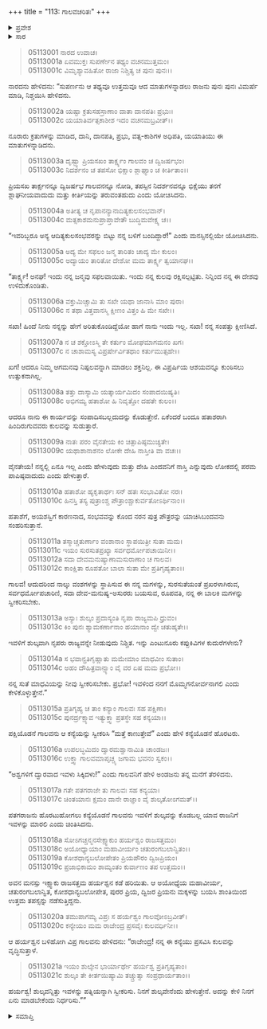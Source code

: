 +++
title = "113: ಗಾಲವಚರಿತಃ"
+++

<details><summary>ಪ್ರವೇಶ</summary>


।।   ಓಂ ಓಂ ನಮೋ ನಾರಾಯಣಾಯ।।   ಶ್ರೀ ವೇದವ್ಯಾಸಾಯ ನಮಃ ।।

ಶ್ರೀ ಕೃಷ್ಣದ್ವೈಪಾಯನ ವೇದವ್ಯಾಸ ವಿರಚಿತ  

**ಶ್ರೀ ಮಹಾಭಾರತ**

**ಉದ್ಯೋಗ ಪರ್ವ**

**ಭಗವದ್ಯಾನ ಪರ್ವ**

**ಅಧ್ಯಾಯ 113**

</details>


<details><summary>ಸಾರ</summary>

ಯಯಾತಿಯು ತನ್ನ ಸಂಪತ್ತು ಕ್ಷೀಣವಾಗಿರುವುದರಿಂದ ಧನವನ್ನು ದಾನಕೊಡಲಿಕ್ಕಾಗುವುದಿಲ್ಲವೆಂದೂ, ಆದರೆ ದೇಹಿ ಎಂದವರಿಗೆ ನಾಸ್ತಿ ಹೇಳಬಾರದೆಂದು ತನ್ನ ಮಗಳನ್ನು ಕೊಡುತ್ತೇನೆಂದೂ, ಕನ್ಯೆ ಮಾಧವಿಯನ್ನು ಗಾಲವನಿಗಿತ್ತುದುದು (1-14). ಗರುಡನು ಹಿಂದಿರುಗಲು ಗಾಲವನು ಮಾಧವಿಯೊಡನೆ ಅಯೋಧ್ಯೆಯ ಹರ್ಯಶ್ವನ ಬಳಿಬಂದು, “ಶುಲ್ಕವನ್ನಿತ್ತು ಇವಳನ್ನು ಪತ್ನಿಯನ್ನಾಗಿ ಸ್ವೀಕರಿಸು” ಎಂದುದು (15-21).

</details>



> 05113001 ನಾರದ ಉವಾಚ।  
05113001a ಏವಮುಕ್ತಃ ಸುಪರ್ಣೇನ ತಥ್ಯಂ ವಚನಮುತ್ತಮಂ।   
05113001c ವಿಮೃಶ್ಯಾವಹಿತೋ ರಾಜಾ ನಿಶ್ಚಿತ್ಯ ಚ ಪುನಃ ಪುನಃ।।

ನಾರದನು ಹೇಳಿದನು: “ಸುಪರ್ಣನು ಆ ತಥ್ಯವೂ ಉತ್ತಮವೂ ಆದ ಮಾತುಗಳನ್ನಾಡಲು ರಾಜನು ಪುನಃ ಪುನಃ ವಿಮರ್ಷೆ ಮಾಡಿ, ನಿಶ್ಚಯಿಸಿ ಹೇಳಿದನು.

> 05113002a ಯಷ್ಟಾ ಕ್ರತುಸಹಸ್ರಾಣಾಂ ದಾತಾ ದಾನಪತಿಃ ಪ್ರಭುಃ।  
05113002c ಯಯಾತಿರ್ವತ್ಸಕಾಶೀಶ ಇದಂ ವಚನಮಬ್ರವೀತ್।।

ನೂರಾರು ಕ್ರತುಗಳನ್ನು ಮಾಡಿದ, ದಾನಿ, ದಾನಪತಿ, ಪ್ರಭು, ವತ್ಸ-ಕಾಶಿಗಳ ಅಧಿಪತಿ, ಯಯಾತಿಯು ಈ ಮಾತುಗಳನ್ನಾಡಿದನು.

> 05113003a ದೃಷ್ಟ್ವಾ ಪ್ರಿಯಸಖಂ ತಾರ್ಕ್ಷ್ಯಂ ಗಾಲವಂ ಚ ದ್ವಿಜರ್ಷಭಂ।  
05113003c ನಿದರ್ಶನಂ ಚ ತಪಸೋ ಭಿಕ್ಷಾಂ ಶ್ಲಾಘ್ಯಾಂ ಚ ಕೀರ್ತಿತಾಂ।।

ಪ್ರಿಯಸಖ ತಾರ್ಕ್ಷನನ್ನೂ ದ್ವಿಜರ್ಷಭ ಗಾಲವನನ್ನೂ ನೋಡಿ, ತಪಸ್ಸಿನ ನಿದರ್ಶನವನ್ನೂ ಭಿಕ್ಷೆಯು ತನಗೆ ಶ್ಲಾಘನೀಯವಾದುದು ಮತ್ತು ಕೀರ್ತಿಯನ್ನು ತರುವಂತಹುದು ಎಂದು ಯೋಚಿಸಿದನು.

> 05113004a ಅತೀತ್ಯ ಚ ನೃಪಾನನ್ಯಾನಾದಿತ್ಯಕುಲಸಂಭವಾನ್।  
05113004c ಮತ್ಸಕಾಶಮನುಪ್ರಾಪ್ತಾವೇತೌ ಬುದ್ಧಿಮವೇಕ್ಷ್ಯ ಚ।।

“ಇವರಿಬ್ಬರೂ ಅನ್ಯ ಆದಿತ್ಯಕುಲಸಂಭವರನ್ನು ಬಿಟ್ಟು ನನ್ನ ಬಳಿಗೆ ಬಂದಿದ್ದಾರೆ!” ಎಂದು ಮನಸ್ಸಿನಲ್ಲಿಯೇ ಯೋಚಿಸಿದನು.

> 05113005a ಅದ್ಯ ಮೇ ಸಫಲಂ ಜನ್ಮ ತಾರಿತಂ ಚಾದ್ಯ ಮೇ ಕುಲಂ।  
05113005c ಅದ್ಯಾಯಂ ತಾರಿತೋ ದೇಶೋ ಮಮ ತಾರ್ಕ್ಷ್ಯ ತ್ವಯಾನಘ।।

“ತಾರ್ಕ್ಷ್ಯ! ಅನಘ! ಇಂದು ನನ್ನ ಜನ್ಮವು ಸಫಲವಾಯಿತು. ಇಂದು ನನ್ನ ಕುಲವು ರಕ್ಷಿಸಲ್ಪಟ್ಟಿತು. ನಿನ್ನಿಂದ ನನ್ನ ಈ ದೇಶವು ಉಳಿದುಕೊಂಡಿತು.

> 05113006a ವಕ್ತುಮಿಚ್ಚಾಮಿ ತು ಸಖೇ ಯಥಾ ಜಾನಾಸಿ ಮಾಂ ಪುರಾ।  
05113006c ನ ತಥಾ ವಿತ್ತವಾನಸ್ಮಿ ಕ್ಷೀಣಂ ವಿತ್ತಂ ಹಿ ಮೇ ಸಖೇ।।

ಸಖಾ! ಹಿಂದೆ ನೀನು ನನ್ನನ್ನು ಹೇಗೆ ಅರಿತುಕೊಂಡಿದ್ದೆಯೋ ಹಾಗೆ ನಾನು ಇಂದು ಇಲ್ಲ. ಸಖಾ! ನನ್ನ ಸಂಪತ್ತು ಕ್ಷೀಣಿಸಿದೆ.

> 05113007a ನ ಚ ಶಕ್ತೋಽಸ್ಮಿ ತೇ ಕರ್ತುಂ ಮೋಘಮಾಗಮನಂ ಖಗ।  
05113007c ನ ಚಾಶಾಮಸ್ಯ ವಿಪ್ರರ್ಷೇರ್ವಿತಥಾಂ ಕರ್ತುಮುತ್ಸಹೇ।।

ಖಗ! ಆದರೂ ನಿಮ್ಮ ಆಗಮನವು ನಿಷ್ಪಲವನ್ನಾಗಿ ಮಾಡಲು ಶಕ್ತನಿಲ್ಲ. ಈ ವಿಪ್ರರ್ಷಿಯ ಆಶಯವನ್ನೂ ಕುಂಠಿಸಲು ಉತ್ಸುಕನಾಗಿಲ್ಲ.

> 05113008a ತತ್ತು ದಾಸ್ಯಾಮಿ ಯತ್ಕಾರ್ಯಮಿದಂ ಸಂಪಾದಯಿಷ್ಯತಿ।  
05113008c ಅಭಿಗಮ್ಯ ಹತಾಶೋ ಹಿ ನಿವೃತ್ತೋ ದಹತೇ ಕುಲಂ।।

ಆದರೂ ನಾನು ಈ ಕಾರ್ಯವನ್ನು ಸಂಪಾದಿಸಬಲ್ಲದುದನ್ನು ಕೊಡುತ್ತೇನೆ. ಏಕೆಂದರೆ ಬಂದೂ ಹತಾಶರಾಗಿ ಹಿಂದಿರುಗುವವರು ಕುಲವನ್ನು ಸುಡುತ್ತಾರೆ.

> 05113009a ನಾತಃ ಪರಂ ವೈನತೇಯ ಕಿಂ ಚಿತ್ಪಾಪಿಷ್ಠಮುಚ್ಯತೇ।  
05113009c ಯಥಾಶಾನಾಶನಂ ಲೋಕೇ ದೇಹಿ ನಾಸ್ತೀತಿ ವಾ ವಚಃ।।

ವೈನತೇಯ! ನನ್ನಲ್ಲಿ ಏನೂ ಇಲ್ಲ ಎಂದು ಹೇಳುವುದು ಮತ್ತು ದೇಹಿ ಎಂದವನಿಗೆ ನಾಸ್ತಿ ಎನ್ನುವುದು ಲೋಕದಲ್ಲಿ ಪರಮ ಪಾಪಿಷ್ಠವಾದುದು ಎಂದು ಹೇಳುತ್ತಾರೆ.

> 05113010a ಹತಾಶೋ ಹ್ಯಕೃತಾರ್ಥಃ ಸನ್ ಹತಃ ಸಂಭಾವಿತೋ ನರಃ।  
05113010c ಹಿನಸ್ತಿ ತಸ್ಯ ಪುತ್ರಾಂಶ್ಚ ಪೌತ್ರಾಂಶ್ಚಾಕುರ್ವತೋಽರ್ಥಿನಾಂ।।

ಹತಾಶೆಗೆ, ಅಯಶಸ್ವಿಗೆ ಕಾರಣನಾದ, ಸಂಭವವನ್ನು ಕೊಂದ ನರನ ಪುತ್ರ ಪೌತ್ರರನ್ನು ಯಾಚಿಸಿಬಂದವನು ಸಂಹರಿಸುತ್ತಾನೆ.

> 05113011a ತಸ್ಮಾಚ್ಚತುರ್ಣಾಂ ವಂಶಾನಾಂ ಸ್ಥಾಪಯಿತ್ರೀ ಸುತಾ ಮಮ।  
05113011c ಇಯಂ ಸುರಸುತಪ್ರಖ್ಯಾ ಸರ್ವಧರ್ಮೋಪಚಾಯಿನೀ।।   
05113012a ಸದಾ ದೇವಮನುಷ್ಯಾಣಾಮಸುರಾಣಾಂ ಚ ಗಾಲವ।  
05113012c ಕಾಂಕ್ಷಿತಾ ರೂಪತೋ ಬಾಲಾ ಸುತಾ ಮೇ ಪ್ರತಿಗೃಹ್ಯತಾಂ।।

ಗಾಲವ! ಆದುದರಿಂದ ನಾಲ್ಕು ವಂಶಗಳನ್ನು ಸ್ಥಾಪಿಸುವ ಈ ನನ್ನ ಮಗಳನ್ನು, ಸುರಸುತೆಯಂತೆ ಪ್ರಖರಳಾಗಿರುವ, ಸರ್ವಧರ್ಮೋಪಚಾರಿಣಿ, ಸದಾ ದೇವ-ಮನುಷ್ಯ-ಅಸುರರು ಬಯಸುವ, ರೂಪವತಿ, ನನ್ನ ಈ ಬಾಲಕಿ ಮಗಳನ್ನು ಸ್ವೀಕರಿಸಬೇಕು.

> 05113013a ಅಸ್ಯಾಃ ಶುಲ್ಕಂ ಪ್ರದಾಸ್ಯಂತಿ ನೃಪಾ ರಾಜ್ಯಮಪಿ ಧ್ರುವಂ।   
05113013c ಕಿಂ ಪುನಃ ಶ್ಯಾಮಕರ್ಣಾನಾಂ ಹಯಾನಾಂ ದ್ವೇ ಚತುಹ್ಶತೇ।।

ಇವಳಿಗೆ ಶುಲ್ಕವಾಗಿ ನೃಪರು ರಾಜ್ಯವನ್ನೇ ನೀಡುವುದು ನಿಶ್ಚಿತ. ಇನ್ನು ಎಂಟುನೂರು ಕಪ್ಪುಕಿವಿಗಳ ಕುದುರೆಗಳೇನು?

> 05113014a ಸ ಭವಾನ್ಪ್ರತಿಗೃಹ್ಣಾತು ಮಮೇಮಾಂ ಮಾಧವೀಂ ಸುತಾಂ।  
05113014c ಅಹಂ ದೌಹಿತ್ರವಾನ್ಸ್ಯಾಂ ವೈ ವರ ಏಷ ಮಮ ಪ್ರಭೋ।।

ನನ್ನ ಸುತೆ ಮಾಧವಿಯನ್ನು ನೀವು ಸ್ವೀಕರಿಸಬೇಕು. ಪ್ರಭೋ! ಇವಳಿಂದ ನನಗೆ ಮೊಮ್ಮಗನೋರ್ವನಾಗಲಿ ಎಂದು ಕೇಳಿಕೊಳ್ಳುತ್ತೇನೆ.”

> 05113015a ಪ್ರತಿಗೃಹ್ಯ ಚ ತಾಂ ಕನ್ಯಾಂ ಗಾಲವಃ ಸಹ ಪಕ್ಷಿಣಾ।  
05113015c ಪುನರ್ದ್ರಕ್ಷ್ಯಾವ ಇತ್ಯುಕ್ತ್ವಾ ಪ್ರತಸ್ಥೇ ಸಹ ಕನ್ಯಯಾ।।

ಪಕ್ಷಿಯೊಡನೆ ಗಾಲವನು ಆ ಕನ್ಯೆಯನ್ನು ಸ್ವೀಕರಿಸಿ “ಮತ್ತೆ ಕಾಣುತ್ತೇವೆ” ಎಂದು ಹೇಳಿ ಕನ್ಯೆಯೊಡನೆ ಹೊರಟರು.

> 05113016a ಉಪಲಬ್ಧಮಿದಂ ದ್ವಾರಮಶ್ವಾನಾಮಿತಿ ಚಾಂಡಜಃ।  
05113016c ಉಕ್ತ್ವಾ ಗಾಲವಮಾಪೃಚ್ಚ್ಯ ಜಗಾಮ ಭವನಂ ಸ್ವಕಂ।।

“ಅಶ್ವಗಳಿಗೆ ದ್ವಾರವಾದ ಇವಳು ಸಿಕ್ಕಿದಳು!” ಎಂದು ಗಾಲವನಿಗೆ ಹೇಳಿ ಅಂಡಜನು ತನ್ನ ಮನೆಗೆ ತೆರಳಿದನು.

> 05113017a ಗತೇ ಪತಗರಾಜೇ ತು ಗಾಲವಃ ಸಹ ಕನ್ಯಯಾ।  
05113017c ಚಿಂತಯಾನಃ ಕ್ಷಮಂ ದಾನೇ ರಾಜ್ಞಾಂ ವೈ ಶುಲ್ಕತೋಽಗಮತ್।।

ಪತಗರಾಜನು ಹೊರಟುಹೋಗಲು ಕನ್ಯೆಯೊಡನೆ ಗಾಲವನು ಇವಳಿಗೆ ಶುಲ್ಕವನ್ನು ಕೊಡಬಲ್ಲ ಯಾವ ರಾಜನಿಗೆ ಇವಳನ್ನು ಮಾರಲಿ ಎಂದು ಚಿಂತಿಸಿದನು.

> 05113018a ಸೋಽಗಚ್ಚನ್ಮನಸೇಕ್ಷ್ವಾಕುಂ ಹರ್ಯಶ್ವಂ ರಾಜಸತ್ತಮಂ।   
05113018c ಅಯೋಧ್ಯಾಯಾಂ ಮಹಾವೀರ್ಯಂ ಚತುರಂಗಬಲಾನ್ವಿತಂ।।  
05113019a ಕೋಶಧಾನ್ಯಬಲೋಪೇತಂ ಪ್ರಿಯಪೌರಂ ದ್ವಿಜಪ್ರಿಯಂ।  
05113019c ಪ್ರಜಾಭಿಕಾಮಂ ಶಾಮ್ಯಂತಂ ಕುರ್ವಾಣಂ ತಪ ಉತ್ತಮಂ।।

ಅವನ ಮನಸ್ಸು ಇಕ್ಷ್ವಾಕು ರಾಜಸತ್ತಮ ಹರ್ಯಶ್ವನ ಕಡೆ ಹರಿಯಿತು. ಆ ಅಯೋಧ್ಯೆಯ ಮಹಾವೀರ್ಯ, ಚತುರಂಗಬಲಾನ್ವಿತ, ಕೋಶಧಾನ್ಯಬಲೋಪೇತ, ಪುರರ ಪ್ರಿಯ, ದ್ವಿಜರ ಪ್ರಿಯನು ಮಕ್ಕಳನ್ನು ಬಯಸಿ ಶಾಂತಿಯಿಂದ ಉತ್ತಮ ತಪಸ್ಸನ್ನು ನಡೆಸುತ್ತಿದ್ದನು.

> 05113020a ತಮುಪಾಗಮ್ಯ ವಿಪ್ರಃ ಸ ಹರ್ಯಶ್ವಂ ಗಾಲವೋಽಬ್ರವೀತ್।  
05113020c ಕನ್ಯೇಯಂ ಮಮ ರಾಜೇಂದ್ರ ಪ್ರಸವೈಃ ಕುಲವರ್ಧಿನೀ।।

ಆ ಹರ್ಯಶ್ವನ ಬಳಿಹೋಗಿ ವಿಪ್ರ ಗಾಲವನು ಹೇಳಿದನು: “ರಾಜೇಂದ್ರ! ನನ್ನ ಈ ಕನ್ಯೆಯು ಪ್ರಸವಿಸಿ ಕುಲವನ್ನು ವೃದ್ಧಿಸುತ್ತಾಳೆ.

> 05113021a ಇಯಂ ಶುಲ್ಕೇನ ಭಾರ್ಯಾರ್ಥೇ ಹರ್ಯಶ್ವ ಪ್ರತಿಗೃಹ್ಯತಾಂ।   
05113021c ಶುಲ್ಕಂ ತೇ ಕೀರ್ತಯಿಷ್ಯಾಮಿ ತಚ್ಚ್ರುತ್ವಾ ಸಂಪ್ರಧಾರ್ಯತಾಂ।।

ಹರ್ಯಶ್ವ! ಶುಲ್ಕವನ್ನಿತ್ತು ಇವಳನ್ನು ಪತ್ನಿಯನ್ನಾಗಿ ಸ್ವೀಕರಿಸು. ನಿನಗೆ ಶುಲ್ಕವೇನೆಂದು ಹೇಳುತ್ತೇನೆ. ಅದನ್ನು ಕೇಳಿ ನಿನಗೆ ಏನು ಮಾಡಬೇಕೆಂದು ನಿರ್ಧರಿಸು.””



<details><summary>ಸಮಾಪ್ತಿ</summary>


ಇತಿ ಶ್ರೀ ಮಹಾಭಾರತೇ ಉದ್ಯೋಗ ಪರ್ವಣಿ ಭಗವದ್ಯಾನ ಪರ್ವಣಿ ಗಾಲವಚರಿತೇ ತ್ರಯೋದಶಾಧಿಕಶತತಮೋಽಧ್ಯಾಯಃ।  
ಇದು ಶ್ರೀ ಮಹಾಭಾರತದಲ್ಲಿ ಉದ್ಯೋಗ ಪರ್ವದಲ್ಲಿ ಭಗವದ್ಯಾನ ಪರ್ವದಲ್ಲಿ ಗಾಲವಚರಿತೆಯಲ್ಲಿ ನೂರಾಹದಿಮೂರನೆಯ ಅಧ್ಯಾಯವು.


</details>
